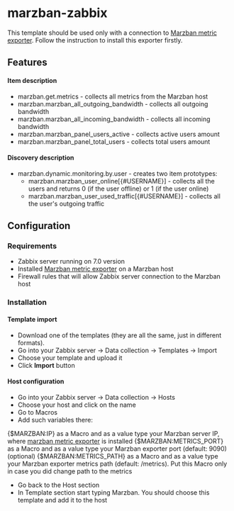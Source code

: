 # marzban-zabbix

This template should be used only with a connection to [Marzban metric exporter](https://github.com/kutovoys/marzban-exporter). Follow the instruction to install this exporter firstly.

## Features
#### Item description
* marzban.get.metrics - collects all metrics from the Marzban host
* marzban.marzban_all_outgoing_bandwidth - collects all outgoing bandwidth
* marzban.marzban_all_incoming_bandwidth - collects all incoming bandwidth
* marzban.marzban_panel_users_active - collects active users amount
* marzban.marzban_panel_total_users - collects total users amount

#### Discovery description
* marzban.dynamic.monitoring.by.user - creates two item prototypes:
  * marzban.marzban_user_online[{#USERNAME}] - collects all the users and returns 0 (if the user offline) or 1 (if the user online)
  * marzban.marzban_user_used_traffic[{#USERNAME}] - collects all the user's outgoing traffic

## Configuration
### Requirements
* Zabbix server running on 7.0 version
* Installed [Marzban metric exporter](https://github.com/kutovoys/marzban-exporter) on a Marzban host
* Firewall rules that will allow Zabbix server connection to the Marzban host

### Installation
#### Template import
* Download one of the templates (they are all the same, just in different formats).
* Go into your Zabbix server -> Data collection -> Templates -> Import
* Choose your template and upload it
* Click **Import** button

#### Host configuration
* Go into your Zabbix server -> Data collection -> Hosts
* Choose your host and click on the name
* Go to Macros
* Add such variables there:

{$MARZBAN:IP} as a Macro and as a value type your Marzban server IP, where [marzban metric exporter](https://github.com/kutovoys/marzban-exporter) is installed
{$MARZBAN:METRICS_PORT} as a Macro and as a value type your Marzban exporter port (default: 9090)
(optional) {$MARZBAN:METRICS_PATH} as a Macro and as a value type your Marzban exporter metrics path (default: /metrics). Put this Macro only in case you did change path to the metrics

* Go back to the Host section
* In Template section start typing Marzban. You should choose this template and add it to the host

